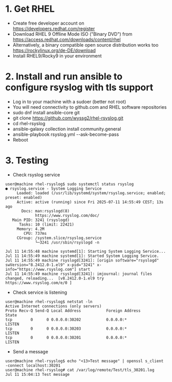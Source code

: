 # 1. Get RHEL
- Create free developer account on https://developers.redhat.com/register
- Download RHEL 9 Offline Mode ISO ("Binary DVD") from https://access.redhat.com/downloads/content/rhel
- Alternatively, a binary compatible open source distribution works too https://rockylinux.org/de-DE/download
- Install RHEL9/Rocky9 in your environment

# 2. Install and run ansible to configure rsyslog with tls support
- Log in to your machine with a sudoer (better not root)
- You will need connectivity to github.com and RHEL software repositories
- sudo dnf install ansible-core git
- git clone https://github.com/wyssg2/rhel-rsyslog.git
- cd rhel-rsyslog
- ansible-galaxy collection install community.general
- ansible-playbook rsyslog.yml --ask-become-pass
- Reboot


# 3. Testing
- Check rsyslog service

```
user@machine rhel-rsyslog$ sudo systemctl status rsyslog
● rsyslog.service - System Logging Service
     Loaded: loaded (/usr/lib/systemd/system/rsyslog.service; enabled; preset: enabled)
     Active: active (running) since Fri 2025-07-11 14:55:49 CEST; 13s ago
       Docs: man:rsyslogd(8)
             https://www.rsyslog.com/doc/
   Main PID: 3241 (rsyslogd)
      Tasks: 10 (limit: 22421)
     Memory: 4.2M
        CPU: 737ms
     CGroup: /system.slice/rsyslog.service
             └─3241 /usr/sbin/rsyslogd -n

Jul 11 14:55:48 machine systemd[1]: Starting System Logging Service...
Jul 11 14:55:49 machine systemd[1]: Started System Logging Service.
Jul 11 14:55:49 machine rsyslogd[3241]: [origin software="rsyslogd" swVersion="8.2412.0-1.el9" x-pid="3241" x-info="https://www.rsyslog.com"] start
Jul 11 14:55:49 machine rsyslogd[3241]: imjournal: journal files changed, reloading...  [v8.2412.0-1.el9 try https://www.rsyslog.com/e/0 ]
```

- Check service is listening

```
user@machine rhel-rsyslog$ netstat -ln
Active Internet connections (only servers)
Proto Recv-Q Send-Q Local Address           Foreign Address         State
tcp        0      0 0.0.0.0:30202           0.0.0.0:*               LISTEN
tcp        0      0 0.0.0.0:30203           0.0.0.0:*               LISTEN
tcp        0      0 0.0.0.0:30201           0.0.0.0:*               LISTEN
```

- Send a message

```
user@machine rhel-rsyslog$ echo "<13>Test message" | openssl s_client -connect localhost:30201
user@machine rhel-rsyslog# cat /var/log/remote/Test/tls_30201.log
Jul 11 15:04:13 Test message
```

